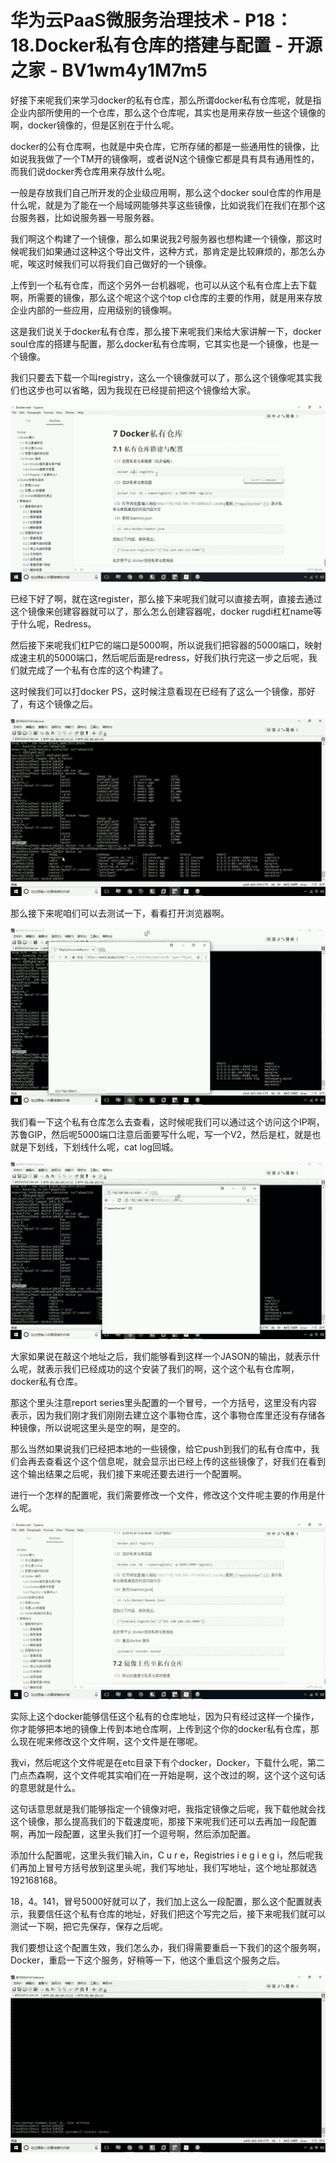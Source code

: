 # 华为云PaaS微服务治理技术 - P18：18.Docker私有仓库的搭建与配置 - 开源之家 - BV1wm4y1M7m5

好接下来呢我们来学习docker的私有仓库，那么所谓docker私有仓库呢，就是指企业内部所使用的一个仓库，那么这个仓库呢，其实也是用来存放一些这个镜像的啊，docker镜像的，但是区别在于什么呢。

docker的公有仓库啊，也就是中央仓库，它所存储的都是一些通用性的镜像，比如说我我做了一个TM开的镜像啊，或者说N这个镜像它都是具有具有通用性的，而我们说docker秀仓库用来存放什么呢。

一般是存放我们自己所开发的企业级应用啊，那么这个docker soul仓库的作用是什么呢，就是为了能在一个局域网能够共享这些镜像，比如说我们在我们在那个这台服务器，比如说服务器一号服务器。

我们啊这个构建了一个镜像，那么如果说我2号服务器也想构建一个镜像，那这时候呢我们如果通过这种这个导出文件，这种方式，那肯定是比较麻烦的，那怎么办呢，唉这时候我们可以将我们自己做好的一个镜像。

上传到一个私有仓库，而这个另外一台机器呢，也可以从这个私有仓库上去下载啊，所需要的镜像，那么这个呢这个这个top cl仓库的主要的作用，就是用来存放企业内部的一些应用，应用级别的镜像啊。

这是我们说关于docker私有仓库，那么接下来呢我们来给大家讲解一下，docker soul仓库的搭建与配置，那么docker私有仓库啊，它其实也是一个镜像，也是一个镜像。

我们只要去下载一个叫registry，这么一个镜像就可以了，那么这个镜像呢其实我们也这步也可以省略，因为我现在已经提前把这个镜像给大家。



![](img/4f552f83e4d5824e95146333248297cd_1.png)

已经下好了啊，就在这register，那么接下来呢我们就可以直接去啊，直接去通过这个镜像来创建容器就可以了，那么怎么创建容器呢，docker rugdi杠杠name等于什么呢，Redress。

然后接下来呢我们杠P它的端口是5000啊，所以说我们把容器的5000端口，映射成速主机的5000端口，然后呢后面是redress，好我们执行完这一步之后呢，我们就完成了一个私有仓库的这个构建了。

这时候我们可以打docker PS，这时候注意看现在已经有了这么一个镜像，那好了，有这个镜像之后。

![](img/4f552f83e4d5824e95146333248297cd_3.png)

那么接下来呢咱们可以去测试一下，看看打开浏览器啊。

![](img/4f552f83e4d5824e95146333248297cd_5.png)

我们看一下这个私有仓库怎么去查看，这时候呢我们可以通过这个访问这个IP啊，苏鲁GIP，然后呢5000端口注意后面要写什么呢，写一个V2，然后是杠，就是也就是下划线，下划线什么呢，cat log回城。



![](img/4f552f83e4d5824e95146333248297cd_7.png)

大家如果说在敲这个地址之后，我们能够看到这样一个JASON的输出，就表示什么呢，就表示我们已经成功的这个安装了我们的啊，这个这个私有仓库啊，docker私有仓库。

那这个里头注意report series里头配置的一个冒号，一个方括号，这里没有内容表示，因为我们刚才我们刚刚去建立这个事物仓库，这个事物仓库里还没有存储各种镜像，所以说呢这里头是空的啊，是空的。

那么当然如果说我们已经把本地的一些镜像，给它push到我们的私有仓库中，我们会再去查看这个这个信息呢，就会显示出已经上传的这些镜像了，好我们在看到这个输出结果之后呢，我们接下来呢还要去进行一个配置啊。

进行一个怎样的配置呢，我们需要修改一个文件，修改这个文件呢主要的作用是什么呢。

![](img/4f552f83e4d5824e95146333248297cd_9.png)

实际上这个docker能够信任这个私有的仓库地址，因为只有经过这样一个操作，你才能够把本地的镜像上传到本地仓库啊，上传到这个你的docker私有仓库，那么现在呢来修改这个文件啊，这个文件是在哪呢。

我vi，然后呢这个文件呢是在etc目录下有个docker，Docker，下载什么呢，第二门点杰森啊，这个文件呢其实咱们在一开始是啊，这个改过的啊，这个这个这句话的意思就是什么。

这句话意思就是我们能够指定一个镜像对吧，我指定镜像之后呢，我下载他就会找这个镜像，那么提高我们的下载速度呃，那接下来呢我们还可以去再加一段配置啊，再加一段配置，这里头我们打一个逗号啊，然后添加配置。

添加什么配置呢，这里头我们输入in，C u r e，Registries i e g i e g i，然后呢我们再加上冒号方括号放到这里头呢，我们写地址，我们写地址，这个地址那就选192168168。

18，4。141，冒号5000好就可以了，我们加上这么一段配置，那么这个配置就表示，我要信任这个私有仓库的地址，好我们把这个写完之后，接下来呢我们就可以测试一下啊，把它先保存，保存之后呢。

我们要想让这个配置生效，我们怎么办，我们得需要重启一下我们的这个服务啊，Docker，重启一下这个服务，好稍等一下，他这个重启这个服务之后。



![](img/4f552f83e4d5824e95146333248297cd_11.png)